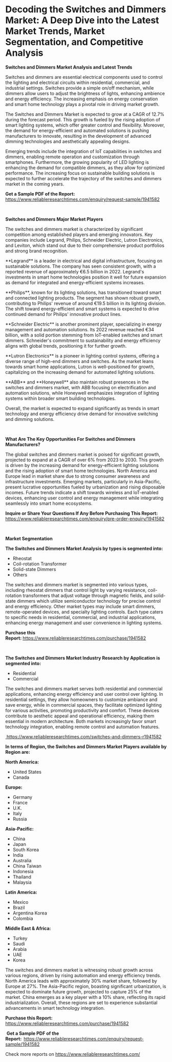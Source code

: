<p><h1>Decoding the Switches and Dimmers Market: A Deep Dive into the Latest Market Trends, Market Segmentation, and Competitive Analysis</h1></p><p><strong>Switches and Dimmers Market Analysis and Latest Trends</strong></p>
<p><p>Switches and dimmers are essential electrical components used to control the lighting and electrical circuits within residential, commercial, and industrial settings. Switches provide a simple on/off mechanism, while dimmers allow users to adjust the brightness of lights, enhancing ambience and energy efficiency. The increasing emphasis on energy conservation and smart home technology plays a pivotal role in driving market growth.</p><p>The Switches and Dimmers Market is expected to grow at a CAGR of 12.7% during the forecast period. This growth is fueled by the rising adoption of smart lighting systems, which offer greater control and flexibility. Moreover, the demand for energy-efficient and automated solutions is pushing manufacturers to innovate, resulting in the development of advanced dimming technologies and aesthetically appealing designs. </p><p>Emerging trends include the integration of IoT capabilities in switches and dimmers, enabling remote operation and customization through smartphones. Furthermore, the growing popularity of LED lighting is enhancing the demand for compatible dimmers, as they allow for optimized performance. The increasing focus on sustainable building solutions is expected to further accelerate the trajectory of the switches and dimmers market in the coming years.</p></p>
<p><strong>Get a Sample PDF of the Report:&nbsp;</strong> <a href="https://www.reliableresearchtimes.com/enquiry/request-sample/1941582?utm_campaign=3363&utm_medium=2&utm_source=Github&utm_content=ia&utm_term=07042025&utm_id=switches-and-dimmers">https://www.reliableresearchtimes.com/enquiry/request-sample/1941582</a></p>
<p>&nbsp;</p>
<p><strong>Switches and Dimmers Major Market Players</strong></p>
<p><p>The switches and dimmers market is characterized by significant competition among established players and emerging innovators. Key companies include Legrand, Philips, Schneider Electric, Lutron Electronics, and Leviton, which stand out due to their comprehensive product portfolios and strong brand recognition.</p><p>**Legrand** is a leader in electrical and digital infrastructure, focusing on sustainable solutions. The company has seen consistent growth, with a reported revenue of approximately €6.5 billion in 2022. Legrand's investments in smart home technologies position it well for future expansion as demand for integrated and energy-efficient systems increases.</p><p>**Philips**, known for its lighting solutions, has transitioned toward smart and connected lighting products. The segment has shown robust growth, contributing to Philips' revenue of around €19.5 billion in its lighting division. The shift toward energy-efficient and smart systems is expected to drive continued demand for Philips' innovative product lines.</p><p>**Schneider Electric** is another prominent player, specializing in energy management and automation solutions. Its 2022 revenue reached €34 billion, with a solid portion stemming from IoT-enabled switches and smart dimmers. Schneider's commitment to sustainability and energy efficiency aligns with global trends, positioning it for further growth.</p><p>**Lutron Electronics** is a pioneer in lighting control systems, offering a diverse range of high-end dimmers and switches. As the market leans towards smart home applications, Lutron is well-positioned for growth, capitalizing on the increasing demand for automated lighting solutions.</p><p>**ABB** and **Honeywell** also maintain robust presences in the switches and dimmers market, with ABB focusing on electrification and automation solutions, while Honeywell emphasizes integration of lighting systems within broader smart building technologies.</p><p>Overall, the market is expected to expand significantly as trends in smart technology and energy efficiency drive demand for innovative switching and dimming solutions.</p></p>
<p>&nbsp;</p>
<p><strong>What Are The Key Opportunities For Switches and Dimmers Manufacturers?</strong></p>
<p><p>The global switches and dimmers market is poised for significant growth, projected to expand at a CAGR of over 6% from 2023 to 2030. This growth is driven by the increasing demand for energy-efficient lighting solutions and the rising adoption of smart home technologies. North America and Europe lead in market share due to strong consumer awareness and infrastructure investments. Emerging markets, particularly in Asia-Pacific, present lucrative opportunities fueled by urbanization and rising disposable incomes. Future trends indicate a shift towards wireless and IoT-enabled devices, enhancing user control and energy management while integrating seamlessly into smart home ecosystems.</p></p>
<p><strong>Inquire or Share Your Questions If Any Before Purchasing This Report:</strong> <a href="https://www.reliableresearchtimes.com/enquiry/pre-order-enquiry/1941582?utm_campaign=3363&utm_medium=2&utm_source=Github&utm_content=ia&utm_term=07042025&utm_id=switches-and-dimmers">https://www.reliableresearchtimes.com/enquiry/pre-order-enquiry/1941582</a></p>
<p>&nbsp;</p>
<p><strong>Market Segmentation</strong></p>
<p><strong>The Switches and Dimmers Market Analysis by types is segmented into:</strong></p>
<p><ul><li>Rheostat</li><li>Coil-rotation Transformer</li><li>Solid-state Dimmers</li><li>Others</li></ul></p>
<p><p>The switches and dimmers market is segmented into various types, including rheostat dimmers that control light by varying resistance, coil-rotation transformers that adjust voltage through magnetic fields, and solid-state dimmers which utilize semiconductor technology for precise control and energy efficiency. Other market types may include smart dimmers, remote-operated devices, and specialty lighting controls. Each type caters to specific needs in residential, commercial, and industrial applications, enhancing energy management and user convenience in lighting systems.</p></p>
<p><strong>Purchase this Report:&nbsp;</strong><a href="https://www.reliableresearchtimes.com/purchase/1941582?utm_campaign=3363&utm_medium=2&utm_source=Github&utm_content=ia&utm_term=07042025&utm_id=switches-and-dimmers">https://www.reliableresearchtimes.com/purchase/1941582</a></p>
<p>&nbsp;</p>
<p><strong>The Switches and Dimmers Market Industry Research by Application is segmented into:</strong></p>
<p><ul><li>Residential</li><li>Commercial</li></ul></p>
<p><p>The switches and dimmers market serves both residential and commercial applications, enhancing energy efficiency and user control over lighting. In residential settings, they allow homeowners to customize ambiance and save energy, while in commercial spaces, they facilitate optimized lighting for various activities, promoting productivity and comfort. These devices contribute to aesthetic appeal and operational efficiency, making them essential in modern architecture. Both markets increasingly favor smart technology integration, enabling remote control and automation features.</p></p>
<p><a href="https://www.reliableresearchtimes.com/switches-and-dimmers-r1941582?utm_campaign=3363&utm_medium=2&utm_source=Github&utm_content=ia&utm_term=07042025&utm_id=switches-and-dimmers">&nbsp;https://www.reliableresearchtimes.com/switches-and-dimmers-r1941582</a></p>
<p><strong>In terms of Region, the Switches and Dimmers Market Players available by Region are:</strong></p>
<p>
    <p> <strong> North America: </strong>
        <ul>
            <li>United States</li>
            <li>Canada</li>
        </ul>
        </p> 
    <p> <strong> Europe: </strong>
        <ul>
            <li>Germany</li>
            <li>France</li>
            <li>U.K.</li>
            <li>Italy</li>
            <li>Russia</li>
        </ul>
        </p> 
    <p> <strong> Asia-Pacific: </strong>
        <ul>
            <li>China</li>
            <li>Japan</li>
            <li>South Korea</li>
            <li>India</li>
            <li>Australia</li>
            <li>China Taiwan</li>
            <li>Indonesia</li>
            <li>Thailand</li>
            <li>Malaysia</li>
        </ul>
        </p> 
    <p> <strong> Latin America: </strong>
        <ul>
            <li>Mexico</li>
            <li>Brazil</li>
            <li>Argentina Korea</li>
            <li>Colombia</li>
        </ul>
        </p> 
    <p> <strong> Middle East & Africa: </strong>
        <ul>
            <li>Turkey</li>
            <li>Saudi</li>
            <li>Arabia</li>
            <li>UAE</li>
            <li>Korea</li>
        </ul>
    </p>
    </p>
<p><p>The switches and dimmers market is witnessing robust growth across various regions, driven by rising automation and energy efficiency trends. North America leads with approximately 30% market share, followed by Europe at 27%. The Asia-Pacific region, boasting significant urbanization, is expected to dominate future growth, projected to capture 25% of the market. China emerges as a key player with a 10% share, reflecting its rapid industrialization. Overall, these regions are set to experience substantial advancements in smart technology integration.</p></p>
<p><strong>Purchase this Report: </strong><a href="https://www.reliableresearchtimes.com/purchase/1941582?utm_campaign=3363&utm_medium=2&utm_source=Github&utm_content=ia&utm_term=07042025&utm_id=switches-and-dimmers">https://www.reliableresearchtimes.com/purchase/1941582</a></p>
<p>&nbsp;<strong>Get a Sample PDF of the Report:&nbsp;&nbsp;</strong><a href="https://www.reliableresearchtimes.com/enquiry/request-sample/1941582?utm_campaign=3363&utm_medium=2&utm_source=Github&utm_content=ia&utm_term=07042025&utm_id=switches-and-dimmers">https://www.reliableresearchtimes.com/enquiry/request-sample/1941582</a></p>
<p><strong></strong></p>
<p>Check more reports on <a href="https://www.reliableresearchtimes.com/?utm_campaign=3363&utm_medium=2&utm_source=Github&utm_content=ia&utm_term=07042025&utm_id=switches-and-dimmers">https://www.reliableresearchtimes.com/</a></p>